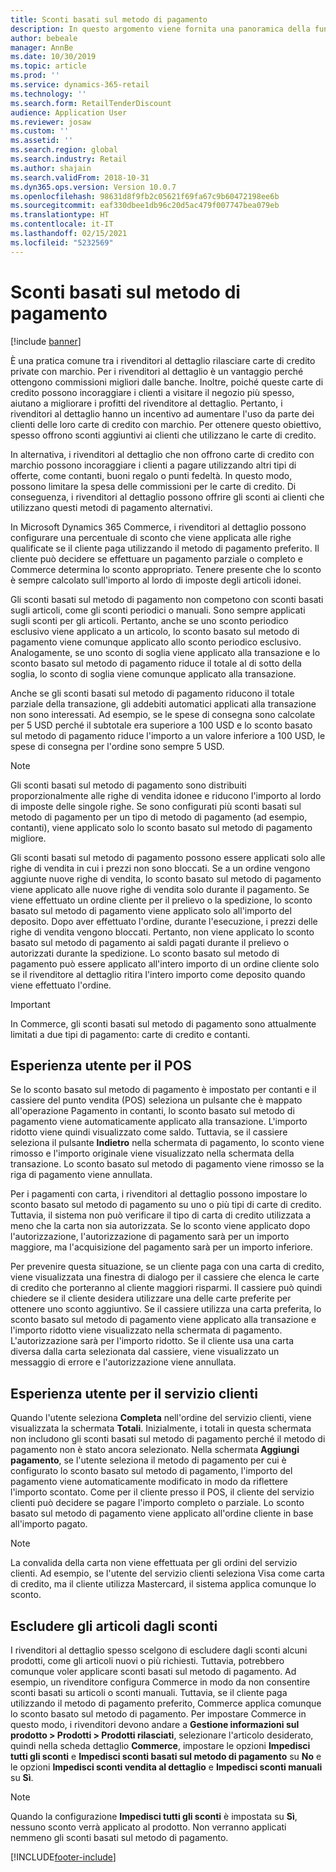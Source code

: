 ```yaml
---
title: Sconti basati sul metodo di pagamento
description: In questo argomento viene fornita una panoramica della funzionalità che consente ai rivenditori al dettaglio di configurare gli sconti per tipi di metodi di pagamento specifici.
author: bebeale
manager: AnnBe
ms.date: 10/30/2019
ms.topic: article
ms.prod: ''
ms.service: dynamics-365-retail
ms.technology: ''
ms.search.form: RetailTenderDiscount
audience: Application User
ms.reviewer: josaw
ms.custom: ''
ms.assetid: ''
ms.search.region: global
ms.search.industry: Retail
ms.author: shajain
ms.search.validFrom: 2018-10-31
ms.dyn365.ops.version: Version 10.0.7
ms.openlocfilehash: 98631d8f9fb2c05621f69fa67c9b60472198ee6b
ms.sourcegitcommit: eaf330dbee1db96c20d5ac479f007747bea079eb
ms.translationtype: HT
ms.contentlocale: it-IT
ms.lasthandoff: 02/15/2021
ms.locfileid: "5232569"
---
```

# <a name="tender-based-discounts"></a>Sconti basati sul metodo di pagamento

[!include [banner](includes/banner.md)]


È una pratica comune tra i rivenditori al dettaglio rilasciare carte di credito private con marchio. Per i rivenditori al dettaglio è un vantaggio perché ottengono commissioni migliori dalle banche. Inoltre, poiché queste carte di credito possono incoraggiare i clienti a visitare il negozio più spesso, aiutano a migliorare i profitti del rivenditore al dettaglio. Pertanto, i rivenditori al dettaglio hanno un incentivo ad aumentare l'uso da parte dei clienti delle loro carte di credito con marchio. Per ottenere questo obiettivo, spesso offrono sconti aggiuntivi ai clienti che utilizzano le carte di credito.

In alternativa, i rivenditori al dettaglio che non offrono carte di credito con marchio possono incoraggiare i clienti a pagare utilizzando altri tipi di offerte, come contanti, buoni regalo o punti fedeltà. In questo modo, possono limitare la spesa delle commissioni per le carte di credito. Di conseguenza, i rivenditori al dettaglio possono offrire gli sconti ai clienti che utilizzano questi metodi di pagamento alternativi.

In Microsoft Dynamics 365 Commerce, i rivenditori al dettaglio possono configurare una percentuale di sconto che viene applicata alle righe qualificate se il cliente paga utilizzando il metodo di pagamento preferito. Il cliente può decidere se effettuare un pagamento parziale o completo e Commerce determina lo sconto appropriato. Tenere presente che lo sconto è sempre calcolato sull'importo al lordo di imposte degli articoli idonei.

Gli sconti basati sul metodo di pagamento non competono con sconti basati sugli articoli, come gli sconti periodici o manuali. Sono sempre applicati sugli sconti per gli articoli. Pertanto, anche se uno sconto periodico esclusivo viene applicato a un articolo, lo sconto basato sul metodo di pagamento viene comunque applicato allo sconto periodico esclusivo. Analogamente, se uno sconto di soglia viene applicato alla transazione e lo sconto basato sul metodo di pagamento riduce il totale al di sotto della soglia, lo sconto di soglia viene comunque applicato alla transazione.

Anche se gli sconti basati sul metodo di pagamento riducono il totale parziale della transazione, gli addebiti automatici applicati alla transazione non sono interessati. Ad esempio, se le spese di consegna sono calcolate per 5 USD perché il subtotale era superiore a 100 USD e lo sconto basato sul metodo di pagamento riduce l'importo a un valore inferiore a 100 USD, le spese di consegna per l'ordine sono sempre 5 USD.


> [!NOTE]
> Gli sconti basati sul metodo di pagamento sono distribuiti proporzionalmente alle righe di vendita idonee e riducono l'importo al lordo di imposte delle singole righe. Se sono configurati più sconti basati sul metodo di pagamento per un tipo di metodo di pagamento (ad esempio, contanti), viene applicato solo lo sconto basato sul metodo di pagamento migliore.

Gli sconti basati sul metodo di pagamento possono essere applicati solo alle righe di vendita in cui i prezzi non sono bloccati. Se a un ordine vengono aggiunte nuove righe di vendita, lo sconto basato sul metodo di pagamento viene applicato alle nuove righe di vendita solo durante il pagamento. Se viene effettuato un ordine cliente per il prelievo o la spedizione, lo sconto basato sul metodo di pagamento viene applicato solo all'importo del deposito. Dopo aver effettuato l'ordine, durante l'esecuzione, i prezzi delle righe di vendita vengono bloccati. Pertanto, non viene applicato lo sconto basato sul metodo di pagamento ai saldi pagati durante il prelievo o autorizzati durante la spedizione. Lo sconto basato sul metodo di pagamento può essere applicato all'intero importo di un ordine cliente solo se il rivenditore al dettaglio ritira l'intero importo come deposito quando viene effettuato l'ordine.

> [!IMPORTANT]
> In Commerce, gli sconti basati sul metodo di pagamento sono attualmente limitati a due tipi di pagamento: carte di credito e contanti.

## <a name="pos-user-experience"></a>Esperienza utente per il POS

Se lo sconto basato sul metodo di pagamento è impostato per contanti e il cassiere del punto vendita (POS) seleziona un pulsante che è mappato all'operazione Pagamento in contanti, lo sconto basato sul metodo di pagamento viene automaticamente applicato alla transazione. L'importo ridotto viene quindi visualizzato come saldo. Tuttavia, se il cassiere seleziona il pulsante **Indietro** nella schermata di pagamento, lo sconto viene rimosso e l'importo originale viene visualizzato nella schermata della transazione. Lo sconto basato sul metodo di pagamento viene rimosso se la riga di pagamento viene annullata.

Per i pagamenti con carta, i rivenditori al dettaglio possono impostare lo sconto basato sul metodo di pagamento su uno o più tipi di carte di credito. Tuttavia, il sistema non può verificare il tipo di carta di credito utilizzata a meno che la carta non sia autorizzata. Se lo sconto viene applicato dopo l'autorizzazione, l'autorizzazione di pagamento sarà per un importo maggiore, ma l'acquisizione del pagamento sarà per un importo inferiore.

Per prevenire questa situazione, se un cliente paga con una carta di credito, viene visualizzata una finestra di dialogo per il cassiere che elenca le carte di credito che porteranno al cliente maggiori risparmi. Il cassiere può quindi chiedere se il cliente desidera utilizzare una delle carte preferite per ottenere uno sconto aggiuntivo. Se il cassiere utilizza una carta preferita, lo sconto basato sul metodo di pagamento viene applicato alla transazione e l'importo ridotto viene visualizzato nella schermata di pagamento. L'autorizzazione sarà per l'importo ridotto. Se il cliente usa una carta diversa dalla carta selezionata dal cassiere, viene visualizzato un messaggio di errore e l'autorizzazione viene annullata.


## <a name="call-center-user-experience"></a>Esperienza utente per il servizio clienti

Quando l'utente seleziona **Completa** nell'ordine del servizio clienti, viene visualizzata la schermata **Totali**. Inizialmente, i totali in questa schermata non includono gli sconti basati sul metodo di pagamento perché il metodo di pagamento non è stato ancora selezionato. Nella schermata **Aggiungi pagamento**, se l'utente seleziona il metodo di pagamento per cui è configurato lo sconto basato sul metodo di pagamento, l'importo del pagamento viene automaticamente modificato in modo da riflettere l'importo scontato. Come per il cliente presso il POS, il cliente del servizio clienti può decidere se pagare l'importo completo o parziale. Lo sconto basato sul metodo di pagamento viene applicato all'ordine cliente in base all'importo pagato.

> [!NOTE]
> La convalida della carta non viene effettuata per gli ordini del servizio clienti. Ad esempio, se l'utente del servizio clienti seleziona Visa come carta di credito, ma il cliente utilizza Mastercard, il sistema applica comunque lo sconto.

## <a name="exclude-items-from-discounts"></a>Escludere gli articoli dagli sconti

I rivenditori al dettaglio spesso scelgono di escludere dagli sconti alcuni prodotti, come gli articoli nuovi o più richiesti. Tuttavia, potrebbero comunque voler applicare sconti basati sul metodo di pagamento. Ad esempio, un rivenditore configura Commerce in modo da non consentire sconti basati su articoli o sconti manuali. Tuttavia, se il cliente paga utilizzando il metodo di pagamento preferito, Commerce applica comunque lo sconto basato sul metodo di pagamento. Per impostare Commerce in questo modo, i rivenditori devono andare a **Gestione informazioni sul prodotto > Prodotti > Prodotti rilasciati**, selezionare l'articolo desiderato, quindi nella scheda dettaglio **Commerce**, impostare le opzioni **Impedisci tutti gli sconti** e **Impedisci sconti basati sul metodo di pagamento** su **No** e le opzioni **Impedisci sconti vendita al dettaglio** e **Impedisci sconti manuali** su **Sì**.

> [!NOTE]
> Quando la configurazione **Impedisci tutti gli sconti** è impostata su **Sì**, nessuno sconto verrà applicato al prodotto. Non verranno applicati nemmeno gli sconti basati sul metodo di pagamento.


[!INCLUDE[footer-include](../includes/footer-banner.md)]